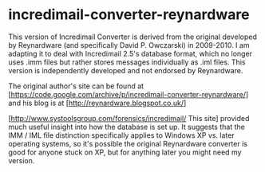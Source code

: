# incredimail-converter-reynardware

This version of Incredimail Converter is derived from the original developed by Reynardware (and specifically David P. Owczarski) in 2009-2010. I am adapting it to deal with Incredimail 2.5's database format, which no longer uses .imm files but rather stores messages individually as .iml files. This version is independently developed and not endorsed by Reynardware.

The original author's site can be found at [https://code.google.com/archive/p/incredimail-converter-reynardware/] and his blog is at [http://reynardware.blogspot.co.uk/]

[http://www.systoolsgroup.com/forensics/incredimail/ This site] provided much useful insight into how the database is set up. It suggests that the IMM / IML file distinction specifically applies to Windows XP vs. later operating systems, so it's possible the original Reynardware converter is good for anyone stuck on XP, but for anything later you might need my version.
